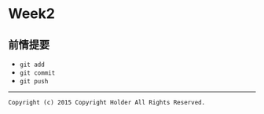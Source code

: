 # Week2

## 前情提要
- `git add`
- `git commit`
- `git push`



---
`Copyright (c) 2015 Copyright Holder All Rights Reserved.`
